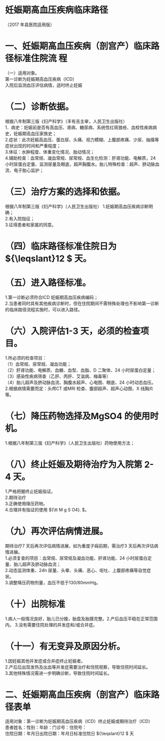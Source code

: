 # 妊娠期高血压疾病临床路径  
（2017 年县医院适用版）  
# 一、妊娠期高血压疾病（剖宫产）临床路径标准住院流 程  
（一）适用对象。  
第一诊断为妊娠期高血压疾病（ICD）  
入院后监测血压评估病情，适时终止妊娠  
# （二）诊断依据。  
根据八年制第三版《妇产科学》（丰有吉主审，人民卫生出版社）  
1．病史：妊娠前是否有高血压、肾病、糖尿病、系统性红斑狼疮、血栓性疾病病史，妊娠期高血压家族史；  
2.症状：此次妊娠高血压、蛋白尿、头痛、视力模糊、上腹部疼痛、少尿、抽搐等症状出现的时间和严重程度；  
3.体征：水肿程度、体重变化情况、胎动情况；  
4.辅助检查：血常规、凝血常规、尿常规、血生化检测：肝肾功能、电解质，24 小时尿蛋白定量、监测尿量及眼底，超声胸腹水。胎儿特殊检查：超声、脐动脉血流、电子胎心监护；  
# （三）治疗方案的选择和依据。  
根据八年制第三版《妇产科学》（人民卫生出版社） 1.妊娠期高血压疾病诊断明确；  
2.有入院指征；  
3.征得患者和家属的同意。  
# （四）临床路径标准住院日为 ${\leqslant}12 $ 天。  
# （五）进入路径标准。  
1.第一诊断必须符合ICD 妊娠期高血压疾病编码；  
2.当患者同时具有其他疾病诊断时，但在住院期间不需特殊处理也不影响第一诊断的临床路径流程实施时，可以进入路径。  
# （六）入院评估1-3 天，必须的检查项目。  
1.所必须的检查项目：  
（1）血常规、尿常规、凝血功能；  
（2）肝肾功能、电解质、血糖、血型、血脂、D 二聚体、24 小时尿蛋白定量；  
（3）感染性疾病筛查（乙肝、丙肝、艾滋病、梅毒等）  
（4）胎儿超声及脐动脉血流、胸腹水超声、心电图、眼底、24 小时动态血压。  
2.根据病情需要而定：头颅CT 或MRI 检查、腹部超声、超声心动图、X 线胸片等。  
# （七）降压药物选择及MgSO4 的使用时机。  
1.根据八年制第三版《妇产科学》（人民卫生出版社）药物使用方法；  
# （八）终止妊娠及期待治疗为入院第 2-4 天。  
1.严格把握终止妊娠指证。  
2.期待治疗  
3.正确使用降压药物。  
4.合理并有指证的使用 ${\tt M g S O4}. $。  
# （九）再次评估病情进展。  
期待治疗7 天后再次评估病情进展，如为重度子痫前期，需治疗3 天后再次评估病情进展。  
1.必须复查的项目：血常规、尿常规及凝血功能、肝肾功能、24 小时尿蛋白定量、胎儿超声及脐动脉血流；  
2.动态监测体重、24h 尿量、头晕、头痛、恶心、呕吐、上腹部疼痛等自觉症状。  
3.调整降压药物剂量，血压不低于130/80mmHg。  
# （十）出院标准  
1.病人一般情况良好，胎儿已分娩，胎盘及胎膜完整。2.产后血压平稳在正常范围内。  3.没有需要住院处理的并发症和/或合并症。  
# （十一）有无变异及原因分析。  
1.因妊娠其他并发症或合并症终止妊娠者。  
2.产后后出现发热及出血等并发症需要治疗和住院观察，导致住院时间延长。  
3.其他特殊情况需进一步明确诊断，导致住院时间延长。  
# 二、妊娠期高血压疾病（剖宫产）临床路径表单  
适用对象：第一诊断为妊娠期高血压疾病（ICD）终止妊娠或期待治疗（ICD）  
患者姓名：性别：年龄：门诊号：住院号：  
住院日期：年月日出院日期：年月日标准住院日 ${\leqslant}12 $ 天  
